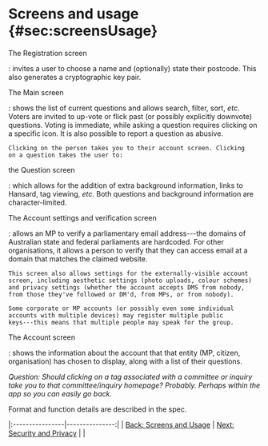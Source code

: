 # Screens and usage {#sec:screensUsage}

The Registration screen

:   invites a user to choose a name and (optionally) state their
    postcode. This also generates a cryptographic key pair.

The Main screen

:   shows the list of current questions and allows search, filter, sort,
    *etc.* Voters are invited to up-vote or flick past (or possibly
    explicitly downvote) questions. Voting is immediate, while asking a
    question requires clicking on a specific icon. It is also possible
    to report a question as abusive.

    Clicking on the person takes you to their account screen. Clicking
    on a question takes the user to:

the Question screen

:   which allows for the addition of extra background information, links
    to Hansard, tag viewing, *etc.* Both questions and background
    information are character-limited.

The Account settings and verification screen

:   allows an MP to verify a parliamentary email address---the domains
    of Australian state and federal parliaments are hardcoded. For other
    organisations, it allows a person to verify that they can access
    email at a domain that matches the claimed website.

    This screen also allows settings for the externally-visible account
    screen, including aesthetic settings (photo uploads, colour schemes)
    and privacy settings (whether the account accepts DMS from nobody,
    from those they've followed or DM'd, from MPs, or from nobody).

    Some corporate or MP accounts (or possibly even some individual
    accounts with multiple devices) may register multiple public
    keys---this means that multiple people may speak for the group.

The Account screen

:   shows the information about the account that that entity (MP,
    citizen, organisation) has chosen to display, along with a list of
    their questions.

*Question: Should clicking on a tag associated with a committee or
inquiry take you to that committee/inquiry homepage? Probably. Perhaps
within the app so you can easily go back.*

Format and function details are described in the spec.

|:----------------|---------------:|
| [Back: Screens and Usage](https://github.com/RightToAskOrg/righttoask-docs/ScreensAndUsage) | [Next: Security and Privacy](https://github.com/RightToAskOrg/righttoask-docs/SecurityAndPrivacy) | |
